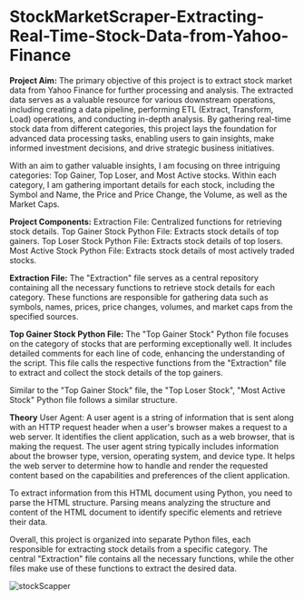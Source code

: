 # StockMarketScraper-Extracting-Real-Time-Stock-Data-from-Yahoo-Finance
**Project Aim:**
The primary objective of this project is to extract stock market data from Yahoo Finance for further processing and analysis. The extracted data serves as a valuable resource for various downstream operations, including creating a data pipeline, performing ETL (Extract, Transform, Load) operations, and conducting in-depth analysis. By gathering real-time stock data from different categories, this project lays the foundation for advanced data processing tasks, enabling users to gain insights, make informed investment decisions, and drive strategic business initiatives.

With an aim to gather valuable insights, I am focusing on three intriguing categories: Top Gainer, Top Loser, and Most Active stocks. 
Within each category, I am gathering important details for each stock, including the Symbol and Name, the Price and Price Change, the Volume, as well as the Market Caps.

**Project Components:**
Extraction File: Centralized functions for retrieving stock details.
Top Gainer Stock Python File: Extracts stock details of top gainers.
Top Loser Stock Python File: Extracts stock details of top losers.
Most Active Stock Python File: Extracts stock details of most actively traded stocks.

**Extraction File:**
The "Extraction" file serves as a central repository containing all the necessary functions to retrieve stock details for each category. These functions are responsible for gathering data such as symbols, names, prices, price changes, volumes, and market caps from the specified sources.

**Top Gainer Stock Python File:**
The "Top Gainer Stock" Python file focuses on the category of stocks that are performing exceptionally well. It includes detailed comments for each line of code, enhancing the understanding of the script. This file calls the respective functions from the "Extraction" file to extract and collect the stock details of the top gainers.

Similar to the "Top Gainer Stock" file, the "Top Loser Stock", "Most Active Stock" Python file follows a similar structure.

**Theory**
User Agent: A user agent is a string of information that is sent along with an HTTP request header when a user's browser makes a request to a web server. It identifies the client application, such as a web browser, that is making the request. The user agent string typically includes information about the browser type, version, operating system, and device type. It helps the web server to determine how to handle and render the requested content based on the capabilities and preferences of the client application.

To extract information from this HTML document using Python, you need to parse the HTML structure. Parsing means analyzing the structure and content of the HTML document to identify specific elements and retrieve their data.


Overall, this project is organized into separate Python files, each responsible for extracting stock details from a specific category. The central "Extraction" file contains all the necessary functions, while the other files make use of these functions to extract the desired data.


![stockScapper](https://github.com/harshadaabagal/Extracting-RealTime-Data-YahooFinance/assets/43906676/49557118-e384-4702-9e16-70a0728fce19)

